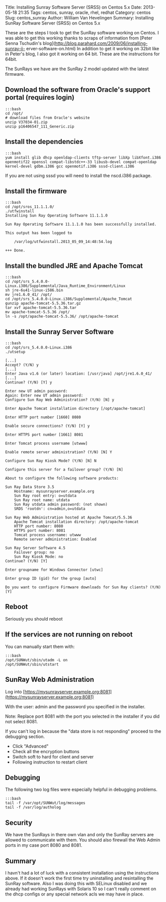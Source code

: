 Title: Installing Sunray Software Server (SRSS) on Centos 5.x
Date: 2013-05-18 21:35
Tags: centos, sunray, oracle, rhel, redhat
Category: centos
Slug: centos_sunray
Author: William Van Hevelingen
Summary: Installing SunRay Software Server (SRSS) on Centos 5.x

These are the steps I took to get the SunRay software working on Centos. I was able to get this working thanks to scraps of information from [Peter Senna Tschudin's blog](http://blog.parahard.com/2009/06/installing-sunray-ii- erver-software-on.html) In addition to get it working on 32bit like in Peter's blog, I also got it working on 64 bit. These are the instructions for 64bit.

The SunRays we have are the SunRay 2 model updated with the latest firmware.

Download the software from Oracle's support portal (requires login)
-------------------------------------------------------------------

    :::bash
    cd /opt/
    # download files from Oracle's website
    unzip V37034-01.zip
    unzip p16406547_111_Generic.zip

Install the dependencies
------------------------

    :::bash
    yum install glib dhcp openldap-clients tftp-server libXp libXfont.i386 openmotif22 openssl compat-libstdc++-33 libusb-devel compat-openldap kernel-devel gdbm.i386 gcc openmotif.i386 sssd-client.i386

If you are not using sssd you will need to install the nscd.i386 package.


Install the firmware
--------------------

    :::bash
    cd /opt/sros_11.1.1.0/
    ./utfwinstall 
    Installing Sun Ray Operating Software 11.1.1.0

    Sun Ray Operating Software 11.1.1.0 has been successfully installed.

    This output has been logged to

        /var/log/utfwinstall.2013_05_09_14:48:54.log

    +++ Done.

Install the bundled JRE and Apache Tomcat
-----------------------------------------

    :::bash
    cd /opt/srs_5.4.0.0-Linux.i386/Supplemental/Java_Runtime_Environment/Linux
    sh jre-6u41-linux-i586.bin 
    mv jre1.6.0_41/ /opt/
    cd /opt/srs_5.4.0.0-Linux.i386/Supplemental/Apache_Tomcat
    gunzip apache-tomcat-5.5.36.tar.gz
    tar xvf apache-tomcat-5.5.36.tar 
    mv apache-tomcat-5.5.36 /opt/
    ln -s /opt/apache-tomcat-5.5.36/ /opt/apache-tomcat

Install the Sunray Server Software
---------------------------

    :::bash
    cd /opt/srs_5.4.0.0-Linux.i386
    ./utsetup

    [...]
    Accept? (Y/N) y
    [...]
    Enter Java v1.6 (or later) location: [/usr/java] /opt/jre1.6.0_41/
    [...]
    Continue? (Y/N) [Y] y

    Enter new UT admin password:  
    Again: Enter new UT admin password:  
    Configure Sun Ray Web Administration? (Y/N) [N] y

    Enter Apache Tomcat installation directory [/opt/apache-tomcat] 

    Enter HTTP port number [1660] 8080

    Enable secure connections? (Y/N) [Y] y

    Enter HTTPS port number [1661] 8081

    Enter Tomcat process username [utwww] 

    Enable remote server administration? (Y/N) [N] Y

    Configure Sun Ray Kiosk Mode? (Y/N) [N] N

    Configure this server for a failover group? (Y/N) [N] 

    About to configure the following software products:

    Sun Ray Data Store 3.5
        Hostname: mysunrayserver.example.org
        Sun Ray root entry: o=utdata
        Sun Ray root name: utdata
        Sun Ray utdata admin password: (not shown)
        SRDS 'rootdn': cn=admin,o=utdata

    Sun Ray Web Administration hosted at Apache Tomcat/5.5.36
        Apache Tomcat installation directory: /opt/apache-tomcat
        HTTP port number: 8080
        HTTPS port number: 8081
        Tomcat process username: utwww
        Remote server administration: Enabled

    Sun Ray Server Software 4.5
        Failover group: no
        Sun Ray Kiosk Mode: no
    Continue? (Y/N) [Y]

    Enter groupname for Windows Connector [utwc] 

    Enter group ID (gid) for the group [auto] 

    Do you want to configure Firmware downloads for Sun Ray clients? (Y/N) [Y] 

Reboot
------

Seriously you should reboot


If the services are not running on reboot
-----------------------------------------

You can manually start them with:

    :::bash
    /opt/SUNWut/sbin/utadm -L on
    /opt/SUNWut/sbin/utstart

SunRay Web Administration
-------------------------

Log into [https://mysunrayserver.example.org:8081](https://mysunrayserver.example.org:8081)

With the user: admin and the password you specified in the installer.

Note: Replace port 8081 with the port you selected in the installer if you did not select 8081.

If you can't log in because the "data store is not responding" proceed to the debugging section.


* Click "Advanced"
* Check all the encryption buttons
* Switch soft to hard for client and server
* Following instruction to restart client


Debugging
---------

The following two log files were especially helpful in debugging problems.

    :::bash
    tail -f /var/opt/SUNWut/log/messages
    tail -f /var/log/autholog

Security
--------

We have the SunRays in there own vlan and only the SunRay servers are allowed to communicate with them. You should also firewall the Web Admin ports in my case port 8080 and 8081.

Summary
-------

I havn't had a lot of luck with a consistent installation using the instructions above. If it doesn't work the first time try uninstalling and resintalling the SunRay software. Also I was doing this with SELinux disabled and we already had working SunRays with Solaris 10 so I can't really comment on the dhcp configs or any special network acls we may have in place.
